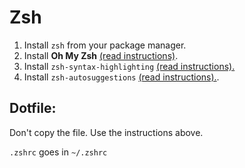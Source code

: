 # Zsh

1. Install `zsh` from your package manager.
2. Install **Oh My Zsh** [(read instructions)](https://ohmyz.sh/#install).
3. Install `zsh-syntax-highlighting` [(read instructions).](https://github.com/zsh-users/zsh-syntax-highlighting/blob/master/INSTALL.md#oh-my-zsh)
4. Install `zsh-autosuggestions` [(read instructions).](https://github.com/zsh-users/zsh-autosuggestions/blob/master/INSTALL.md#oh-my-zsh).

## Dotfile:

Don't copy the file. Use the instructions above.

`.zshrc` goes in `~/.zshrc`